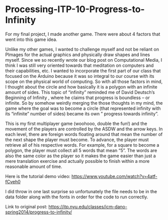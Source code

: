 # Processing-ITP-10-Progress-to-Infinity

For my final project, I made another game. There were about 4 factors that went into this game idea.

Unlike my other games, I wanted to challenge myself and not be reliant on PImages for the actual graphics and physically draw shapes and lines myself.
Since we  so recently wrote our blog post on Computational Media, I think I was still very oriented towards that meditation on computers and their capabilities, etc.
I wanted to incorporate the first part of our class that focused on the Arduino because it was so integral to our course with its scope on the physical world of computing.
So with all those factors in mind, I thought about the circle and how basically it is a polygon with an infinite amount of sides. This topic of “infinity” reminded me of David Deutsch’s Beginning of Infinity , where  he claims that progress is boundless – or infinite. So by somehow weirdly merging the those thoughts in my mind, the game where the goal was to become a circle (that represented infinity with its “infinite” number of sides) became its own ” progress towards infinity”.

This is my first multiplayer game (woohooo, double the fun!) and the movement of the players are controlled by the  ASDW and the arrow keys. In each level, there are foreign words floating around that mean the number of the next shape the player must become. To advance, the player must retrieve all of his respective words. For example, for a square to become a polygon, the player must collect all 5 words that mean “5”. The words are also the same color as the player so it makes the game easier than just a mere translation exercise and actually possible to finish within a more reasonable amount of time.

Here is the tutorial demo video:
https://www.youtube.com/watch?v=4atf-fCveh0

I did throw in one last surprise so unfortunately the file needs to be in the data folder along with the fonts in order for the code to run correctly.


Link to original post:
https://itp.nyu.edu/classes/icm-dano-spring2014/progress-to-infinity/
